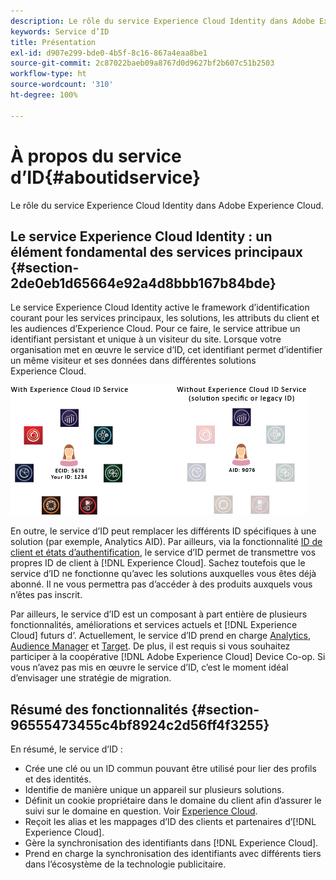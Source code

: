 ```yaml
---
description: Le rôle du service Experience Cloud Identity dans Adobe Experience Cloud.
keywords: Service d’ID
title: Présentation
exl-id: d907e299-bde0-4b5f-8c16-867a4eaa8be1
source-git-commit: 2c87022baeb09a8767d0d9627bf2b607c51b2503
workflow-type: ht
source-wordcount: '310'
ht-degree: 100%

---
```


# À propos du service d’ID{#aboutidservice}

Le rôle du service Experience Cloud Identity dans Adobe Experience Cloud.

<!--
mcvid-functionality.xml
-->

## Le service Experience Cloud Identity : un élément fondamental des services principaux {#section-2de0eb1d65664e92a4d8bbb167b84bde}

Le service Experience Cloud Identity active le framework d’identification courant pour les services principaux, les solutions, les attributs du client et les audiences d’Experience Cloud. Pour ce faire, le service attribue un identifiant persistant et unique à un visiteur du site. Lorsque votre organisation met en œuvre le service d’ID, cet identifiant permet d’identifier un même visiteur et ses données dans différentes solutions Experience Cloud.

![](assets/ecid-new.png)

En outre, le service d’ID peut remplacer les différents ID spécifiques à une solution (par exemple, Analytics AID). Par ailleurs, via la fonctionnalité [ID de client et états d’authentification](../reference/authenticated-state.md), le service d’ID permet de transmettre vos propres ID de client à [!DNL Experience Cloud]. Sachez toutefois que le service d’ID ne fonctionne qu’avec les solutions auxquelles vous êtes déjà abonné. Il ne vous permettra pas d’accéder à des produits auxquels vous n’êtes pas inscrit.

Par ailleurs, le service d’ID est un composant à part entière de plusieurs fonctionnalités, améliorations et services actuels et [!DNL Experience Cloud] futurs d’. Actuellement, le service d’ID prend en charge [Analytics](http://www.adobe.com/fr/marketing-cloud/web-analytics.html), [Audience Manager](http://www.adobe.com/fr/marketing-cloud/data-management-platform.html) et [Target](http://www.adobe.com/fr/marketing-cloud/testing-targeting.html). De plus, il est requis si vous souhaitez participer à la coopérative [!DNL Adobe Experience Cloud] Device Co-op. Si vous n’avez pas mis en œuvre le service d’ID, c’est le moment idéal d’envisager une stratégie de migration.

## Résumé des fonctionnalités {#section-96555473455c4bf8924c2d56ff4f3255}

En résumé, le service d’ID :

* Crée une clé ou un ID commun pouvant être utilisé pour lier des profils et des identités.
* Identifie de manière unique un appareil sur plusieurs solutions.
* Définit un cookie propriétaire dans le domaine du client afin d’assurer le suivi sur le domaine en question. Voir [Experience Cloud](../introduction/cookies.md).
* Reçoit les alias et les mappages d’ID des clients et partenaires d’[!DNL Experience Cloud].
* Gère la synchronisation des identifiants dans [!DNL Experience Cloud].
* Prend en charge la synchronisation des identifiants avec différents tiers dans l’écosystème de la technologie publicitaire.
